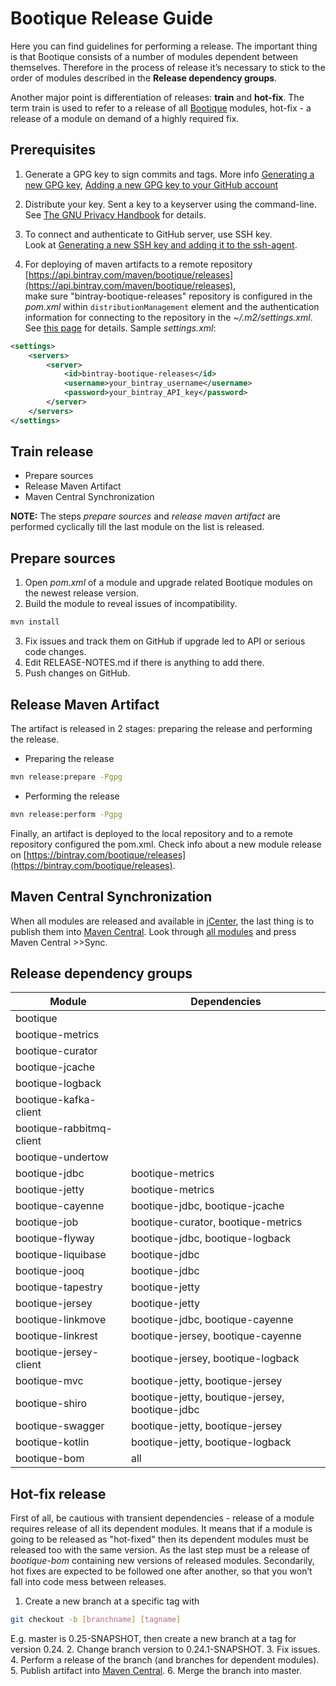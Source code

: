 # Bootique Release Guide

Here you can find guidelines for performing a release. The important thing is that Bootique consists of a number of modules dependent between themselves. 
Therefore in the process of release it’s necessary to stick to the order of modules described in the **Release dependency groups**.

Another major point is differentiation of releases: **train** and **hot-fix**. The term train is used to refer to a release of all [Bootique](https://github.com/bootique)
modules, hot-fix - a release of a module on demand of a highly required fix. 

## Prerequisites 

1. Generate a GPG key to sign commits and tags. More info [Generating a new GPG key](https://help.github.com/articles/generating-a-new-gpg-key/), 
[Adding a new GPG key to your GitHub account](https://help.github.com/articles/adding-a-new-gpg-key-to-your-github-account/)

2. Distribute your key. Sent a key to a keyserver using the command-line. 
See [The GNU Privacy Handbook](https://www.gnupg.org/gph/en/manual/x457.html) for details.

3. To connect and authenticate to GitHub server, use SSH key.  
Look at [Generating a new SSH key and adding it to the ssh-agent](https://help.github.com/articles/generating-a-new-ssh-key-and-adding-it-to-the-ssh-agent/).

4. For deploying of maven artifacts to a remote repository [https://api.bintray.com/maven/bootique/releases](https://api.bintray.com/maven/bootique/releases),  
make sure "bintray-bootique-releases" repository is configured in the *pom.xml* within `distributionManagement` element and the authentication information 
for connecting to the repository in the *~/.m2/settings.xml*. 
See [this page](http://www.apache.org/dev/publishing-maven-artifacts.html) for details. 
Sample *settings.xml*:
```xml
<settings>
    <servers>
        <server>
            <id>bintray-bootique-releases</id>
            <username>your_bintray_username</username>
            <password>your_bintray_API_key</password>
        </server>
    </servers>
</settings>
```

## Train release

* Prepare sources
* Release Maven Artifact
* Maven Central Synchronization

**NOTE:** The steps *prepare sources* and *release maven artifact* are performed cyclically till the last module on the list is released.

## Prepare sources

1. Open *pom.xml* of a module and upgrade related Bootique modules on the newest release version.
2. Build the module to reveal issues of incompatibility.
```bash
mvn install
```
3. Fix issues and track them on GitHub if upgrade led to API or serious code changes. 
4. Edit RELEASE-NOTES.md if there is anything to add there.
5. Push changes on GitHub.

## Release Maven Artifact

The artifact is released in 2 stages: preparing the release and performing the release.

* Preparing the release
```bash
mvn release:prepare -Pgpg
```
* Performing the release
```bash
mvn release:perform -Pgpg
```
Finally, an artifact is deployed to the local repository and to a remote repository configured the pom.xml. 
Check info about a new module release on [https://bintray.com/bootique/releases](https://bintray.com/bootique/releases).	

## Maven Central Synchronization

When all modules are released and available in [jCenter](https://bintray.com/bintray/jcenter),  the last thing is to publish them into [Maven Central](https://search.maven.org). 
Look through [all modules](https://bintray.com/bootique/releases) and press Maven Central >>Sync. 


## Release dependency groups


Module                  | Dependencies                                      |    
----------------------- | --------------------------------------------------|
bootique                |                                                   |   
bootique-metrics        |                                                   |
bootique-curator        |                                                   |
bootique-jcache         |                                                   |
bootique-logback        |                                                   |
bootique-kafka-client   |                                                   |
bootique-rabbitmq-client|                                                   |
bootique-undertow       |                                                   |
bootique-jdbc           | bootique-metrics                                  |
bootique-jetty          | bootique-metrics                                  |    
bootique-cayenne        | bootique-jdbc, bootique-jcache                    |
bootique-job            | bootique-curator, bootique-metrics                |
bootique-flyway         | bootique-jdbc, bootique-logback                   |    
bootique-liquibase      | bootique-jdbc                                     |        
bootique-jooq           | bootique-jdbc                                     |
bootique-tapestry       | bootique-jetty                                    |
bootique-jersey         | bootique-jetty                                    |
bootique-linkmove       | bootique-jdbc, bootique-cayenne                   |    
bootique-linkrest       | bootique-jersey, bootique-cayenne                 |
bootique-jersey-client  | bootique-jersey, bootique-logback                 |
bootique-mvc            | bootique-jetty, bootique-jersey                   |   
bootique-shiro          | bootique-jetty, boutique-jersey, bootique-jdbc    |
bootique-swagger        | bootique-jetty, bootique-jersey                   |    
bootique-kotlin         | bootique-jetty, bootique-logback                  |    
bootique-bom            | all                                               |    


## Hot-fix release

First of all, be cautious with transient dependencies - release of a module requires release of all its dependent modules.
It means that if a module is going to be released as "hot-fixed" then its dependent modules must be released too with the same version.
As the last step must be a release of *bootique-bom* containing new versions of released modules.
Secondarily, hot fixes are expected to be followed one after another, so that you won’t fall into code mess between releases.

1. Create a new branch at a specific tag with
```bash
git checkout -b [branchname] [tagname]
```
E.g. master is 0.25-SNAPSHOT, then create a new branch at a tag for version 0.24.
2. Change branch version to 0.24.1-SNAPSHOT.
3. Fix issues.
4. Perform a release of the branch (and branches for dependent modules).
5. Publish artifact into [Maven Central](https://search.maven.org).
6. Merge the branch into master.

 